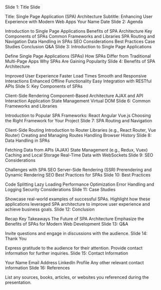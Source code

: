 Slide 1: Title Slide

Title: Single Page Application (SPA) Architecture
Subtitle: Enhancing User Experience with Modern Web Apps
Your Name
Date
Slide 2: Agenda

Introduction to Single Page Applications
Benefits of SPA Architecture
Key Components of SPAs
Common Frameworks and Libraries
SPA Routing and Navigation
Data Handling in SPAs
SEO Considerations
Best Practices
Case Studies
Conclusion
Q&A
Slide 3: Introduction to Single Page Applications

Define Single Page Applications (SPAs)
How SPAs Differ from Traditional Multi-Page Apps
Why SPAs Are Gaining Popularity
Slide 4: Benefits of SPA Architecture

Improved User Experience
Faster Load Times
Smooth and Responsive Interactions
Enhanced Offline Functionality
Easy Integration with RESTful APIs
Slide 5: Key Components of SPAs

Client-Side Rendering
Component-Based Architecture
AJAX and API Interaction
Application State Management
Virtual DOM
Slide 6: Common Frameworks and Libraries

Introduction to Popular SPA Frameworks:
React
Angular
Vue.js
Choosing the Right Framework for Your Project
Slide 7: SPA Routing and Navigation

Client-Side Routing
Introduction to Router Libraries (e.g., React Router, Vue Router)
Creating and Managing Routes
Handling Browser History
Slide 8: Data Handling in SPAs

Fetching Data from APIs (AJAX)
State Management (e.g., Redux, Vuex)
Caching and Local Storage
Real-Time Data with WebSockets
Slide 9: SEO Considerations

Challenges with SPA SEO
Server-Side Rendering (SSR)
Prerendering and Dynamic Rendering
SEO Best Practices for SPAs
Slide 10: Best Practices

Code Splitting
Lazy Loading
Performance Optimization
Error Handling and Logging
Security Considerations
Slide 11: Case Studies

Showcase real-world examples of successful SPAs.
Highlight how these applications leveraged SPA architecture to improve user experience and achieve business goals.
Slide 12: Conclusion

Recap Key Takeaways
The Future of SPA Architecture
Emphasize the Benefits of SPAs for Modern Web Development
Slide 13: Q&A

Invite questions and engage in discussions with the audience.
Slide 14: Thank You

Express gratitude to the audience for their attention.
Provide contact information for further inquiries.
Slide 15: Contact Information

Your Name
Email Address
LinkedIn Profile
Any other relevant contact information
Slide 16: References

List any sources, books, articles, or websites you referenced during the presentation.